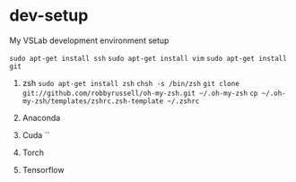 # dev-setup
My VSLab development environment setup

`sudo apt-get install ssh`
`sudo apt-get install vim`
`sudo apt-get install git`

1. zsh
`sudo apt-get install zsh`
`chsh -s /bin/zsh`
`git clone git://github.com/robbyrussell/oh-my-zsh.git ~/.oh-my-zsh`
`cp ~/.oh-my-zsh/templates/zshrc.zsh-template ~/.zshrc`

2. Anaconda

3. Cuda
``

4. Torch

5. Tensorflow
